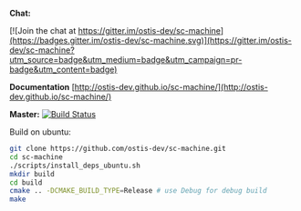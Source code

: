**Chat:**

[![Join the chat at https://gitter.im/ostis-dev/sc-machine](https://badges.gitter.im/ostis-dev/sc-machine.svg)](https://gitter.im/ostis-dev/sc-machine?utm_source=badge&utm_medium=badge&utm_campaign=pr-badge&utm_content=badge)

**Documentation**
[http://ostis-dev.github.io/sc-machine/](http://ostis-dev.github.io/sc-machine/)

**Master:** 
[![Build Status](https://travis-ci.com/ostis-dev/sc-machine.svg?branch=master)](https://travis-ci.com/ostis-dev/sc-machine)

Build on ubuntu:
```sh
git clone https://github.com/ostis-dev/sc-machine.git
cd sc-machine
./scripts/install_deps_ubuntu.sh
mkdir build
cd build
cmake .. -DCMAKE_BUILD_TYPE=Release # use Debug for debug build
make
```
